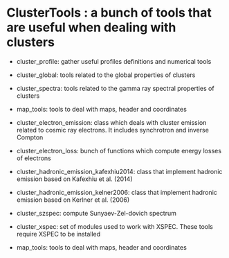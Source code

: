 # ClusterTools : a bunch of tools that are useful when dealing with clusters

- cluster_profile: 
	gather useful profiles definitions and numerical tools

- cluster_global:
	tools related to the global properties of clusters

- cluster_spectra:
	tools related to the gamma ray spectral properties of clusters

- map_tools:
	tools to deal with maps, header and coordinates

- cluster_electron_emission:
        class which deals with cluster emission related to cosmic ray electrons. It includes synchrotron and inverse Compton

- cluster_electron_loss:
        bunch of functions which compute energy losses of electrons

- cluster_hadronic_emission_kafexhiu2014:
        class that implement hadronic emission based on Kafexhiu et al. (2014)

- cluster_hadronic_emission_kelner2006:
        class that implement hadronic emission based on Kerlner et al. (2006)

- cluster_szspec:
        compute Sunyaev-Zel-dovich spectrum

- cluster_xspec:
        set of modules used to work with XSPEC. These tools require XSPEC to be installed

- map_tools:
        tools to deal with maps, header and coordinates
